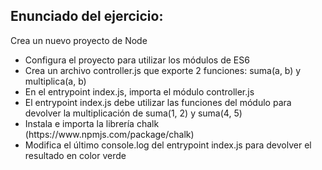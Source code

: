 <h2>Enunciado del ejercicio:</h2>
<p>Crea un nuevo proyecto de Node</p>
<ul>
    <li>Configura el proyecto para utilizar los módulos de ES6</li>
    <li>Crea un archivo controller.js que exporte 2 funciones: suma(a, b) y multiplica(a, b)</li>
    <li>En el entrypoint index.js, importa el módulo controller.js</li>
    <li>El entrypoint index.js debe utilizar las funciones del módulo para devolver la multiplicación de suma(1, 2) y suma(4, 5)</li>
    <li>Instala e importa la librería chalk (https://www.npmjs.com/package/chalk)</li>
    <li>Modifica el último console.log del entrypoint index.js para devolver el resultado en color verde</li>
</ul>